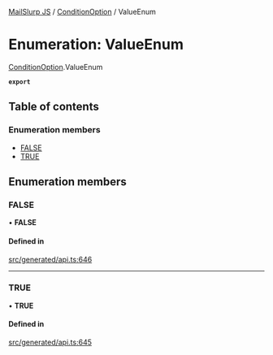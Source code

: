 [MailSlurp JS](../README.md) / [ConditionOption](../modules/ConditionOption.md) / ValueEnum

# Enumeration: ValueEnum

[ConditionOption](../modules/ConditionOption.md).ValueEnum

**`export`**

## Table of contents

### Enumeration members

- [FALSE](ConditionOption.ValueEnum.md#false)
- [TRUE](ConditionOption.ValueEnum.md#true)

## Enumeration members

### FALSE

• **FALSE**

#### Defined in

[src/generated/api.ts:646](https://github.com/mailslurp/mailslurp-client/blob/5a5ba59/src/generated/api.ts#L646)

___

### TRUE

• **TRUE**

#### Defined in

[src/generated/api.ts:645](https://github.com/mailslurp/mailslurp-client/blob/5a5ba59/src/generated/api.ts#L645)

